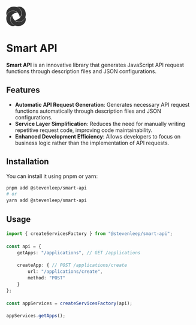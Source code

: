 ![smart-api](./smart-api.svg) 

# Smart API
**Smart API** is an innovative library that generates JavaScript API request functions through description files and JSON configurations. 

## Features

- **Automatic API Request Generation**: Generates necessary API request functions automatically through description files and JSON configurations.
- **Service Layer Simplification**: Reduces the need for manually writing repetitive request code, improving code maintainability.
- **Enhanced Development Efficiency**: Allows developers to focus on business logic rather than the implementation of API requests.

## Installation

You can install it using pnpm or yarn:

```bash
pnpm add @stevenleep/smart-api
# or
yarn add @stevenleep/smart-api
```

## Usage

```typescript
import { createServicesFactory } from "@stevenleep/smart-api";

const api = {
    getApps: "/applications", // GET /applications

    createApp: { // POST /applications/create
        url: "/applications/create",
        method: "POST"
    }
};

const appServices = createServicesFactory(api);

appServices.getApps();
```